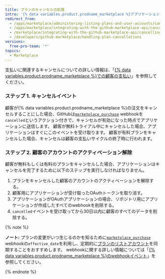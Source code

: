 ```yaml
---
title: プランのキャンセルの処理
intro: '{% data variables.product.prodname_marketplace %}アプリケーションをキャンセルすると、[`marketplace_purchase`イベント](/marketplace/integrating-with-the-github-marketplace-api/github-marketplace-webhook-events) webhookが`cancelled`アクション付きでトリガされます。これによって、キャンセルのフローが開始されます。'
redirect_from:
  - /apps/marketplace/administering-listing-plans-and-user-accounts/cancelling-plans/
  - /apps/marketplace/integrating-with-the-github-marketplace-api/cancelling-plans/
  - /marketplace/integrating-with-the-github-marketplace-api/cancelling-plans
  - /developers/github-marketplace/handling-plan-cancellations
versions:
  free-pro-team: '*'
topics:
  - Marketplace
---
```

支払いに関連するキャンセルについての詳しい情報は、「[{% data variables.product.prodname_marketplace %}での顧客の支払い](/apps//marketplace/administering-listing-plans-and-user-accounts/billing-customers-in-github-marketplace)」を参照してください。

### ステップ 1. キャンセルイベント

顧客が{% data variables.product.prodname_marketplace %}の注文をキャンセルすることにした場合、GitHubは[`marketplace_purchase`](/marketplace/integrating-with-the-github-marketplace-api/github-marketplace-webhook-events/) webhookを`cancelled`というアクション付きで、キャンセルが有効になった時点でアプリケーションに送信します。 顧客が無料トライアル中にキャンセルした場合、アプリケーションはすぐにこのイベントを受け取ります。 顧客が有料プランをキャンセルした場合、キャンセルは顧客の支払いサイクルの終了時に行われます。

### ステップ 2. 顧客のアカウントのアクティベーション解除

顧客が無料もしくは有料のプランをキャンセルした場合、アプリケーションはキャンセルを完了するために以下のステップを実行しなければなりません。

1. プランをキャンセルした顧客のアカウントのアクティベーションを解除する。
1. 顧客用にアプリケーションが受け取ったOAuthトークンを取り消す。
1. アプリケーションがOAuthアプリケーションの場合、リポジトリ用にアプリケーションが作成したすべてのwebhookを削除する。
1. `cancelled`イベントを受け取ってから30日以内に顧客のすべてのデータを削除する。

{% note %}

**ノート:** プランの変更がいつ生じるのかを知るために[`marketplace_purchase`](/marketplace/integrating-with-the-github-marketplace-api/github-marketplace-webhook-events/) webhookの`effective_date`を利用し、定期的に[プランのリストアカウント](/rest/reference/apps#list-accounts-for-a-plan)を同期することをおすすめします。 webhookに関する詳しい情報については「[{% data variables.product.prodname_marketplace %}のwebhookイベント](/marketplace/integrating-with-the-github-marketplace-api/github-marketplace-webhook-events/)」を参照してください。

{% endnote %}
